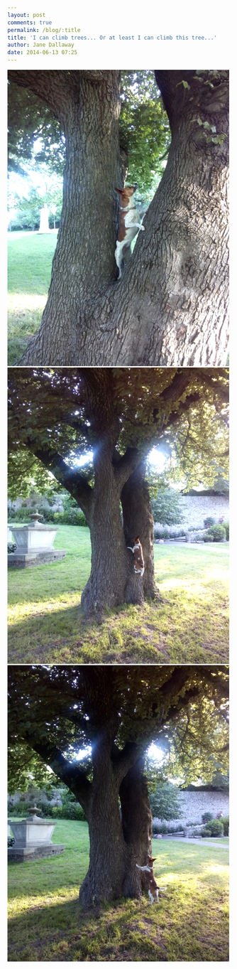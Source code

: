```yaml
---
layout: post
comments: true
permalink: /blog/:title
title: 'I can climb trees... Or at least I can climb this tree...'
author: Jane Dallaway
date: 2014-06-13 07:25
---
```


<div><a href="/media/tp_IMG_20140613_063910.jpg"><img src="/media/tp_thumb_IMG_20140613_063910.jpg" width="500" height="667"/></a></div><div><a href="/media/tp_IMG_20140613_063428.jpg"><img src="/media/tp_thumb_IMG_20140613_063428.jpg" width="500" height="667"/></a></div><div><a href="/media/tp_IMG_20140613_063426.jpg"><img src="/media/tp_thumb_IMG_20140613_063426.jpg" width="500" height="667"/></a></div>


    
      
